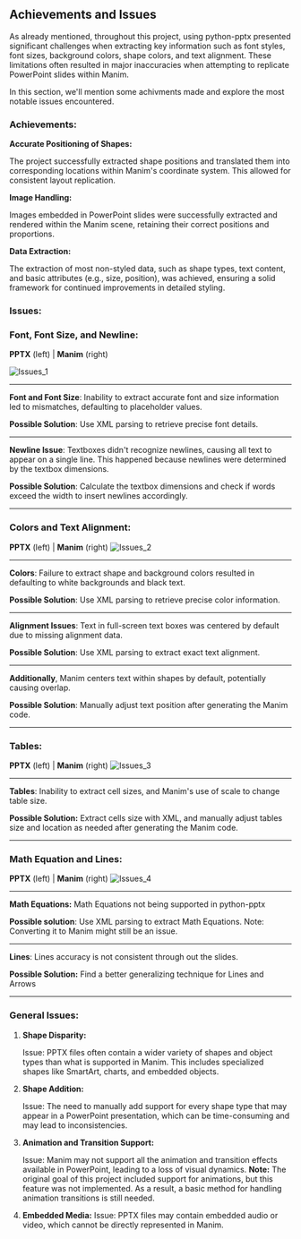 ## Achievements and Issues

As already mentioned, throughout this project, using python-pptx presented significant challenges when extracting key information such as font styles, font sizes, background colors, shape colors, and text alignment. These limitations often resulted in major inaccuracies when attempting to replicate PowerPoint slides within Manim.

In this section, we'll mention some achivments made and explore the most notable issues encountered.

### Achievements:
**Accurate Positioning of Shapes:**

The project successfully extracted shape positions and translated them into corresponding locations within Manim's coordinate system. This allowed for consistent layout replication.

**Image Handling:**

Images embedded in PowerPoint slides were successfully extracted and rendered within the Manim scene, retaining their correct positions and proportions.

**Data Extraction:**

The extraction of most non-styled data, such as shape types, text content, and basic attributes (e.g., size, position), was achieved, ensuring a solid framework for continued improvements in detailed styling.

### Issues:

### Font, Font Size, and Newline:
**PPTX** (left) | **Manim** (right)

![Issues_1](https://github.com/user-attachments/assets/7ba5e677-bb81-43c6-ba3b-ee54f43d1565)

---

**Font and Font Size**: Inability to extract accurate font and size information led to mismatches, defaulting to placeholder values.

**Possible Solution**: Use XML parsing to retrieve precise font details.

---

**Newline Issue**: Textboxes didn't recognize newlines, causing all text to appear on a single line. This happened because newlines were determined by the textbox dimensions.

**Possible Solution**: Calculate the textbox dimensions and check if words exceed the width to insert newlines accordingly.

---

### Colors and Text Alignment:

**PPTX** (left) | **Manim** (right)
![Issues_2](https://github.com/user-attachments/assets/6473bbc7-667b-4828-9bf4-0eae38f17df4)

---

**Colors**: Failure to extract shape and background colors resulted in defaulting to white backgrounds and black text.

**Possible Solution**: Use XML parsing to retrieve precise color information.

---

**Alignment Issues**: Text in full-screen text boxes was centered by default due to missing alignment data.

**Possible Solution**: Use XML parsing to extract exact text alignment.

---

**Additionally**, Manim centers text within shapes by default, potentially causing overlap.

**Possible Solution**: Manually adjust text position after generating the Manim code.

---

### Tables:

**PPTX** (left) | **Manim** (right)
![Issues_3](https://github.com/user-attachments/assets/dcab59e0-5c8f-4fdb-8d34-a6c697aa24bb)

---

**Tables**: Inability to extract cell sizes, and Manim's use of scale to change table size.

**Possible Solution:** Extract cells size with XML, and manually adjust tables size and location as needed after generating the Manim code.

---

### Math Equation and Lines:

**PPTX** (left) | **Manim** (right)
![Issues_4](https://github.com/user-attachments/assets/203e84b1-c6c8-469f-af13-b8b535f02641)

---

**Math Equations:** 
Math Equations not being supported in python-pptx

**Possible solution**: Use XML parsing to extract Math Equations.
Note: Converting it to Manim might still be an issue.

---

**Lines**:
Lines accuracy is not consistent through out the slides.

**Possible Solution:** Find a better generalizing technique for Lines and Arrows

---

### General Issues:

1. **Shape Disparity:**

    Issue: PPTX files often contain a wider variety of shapes and object types than what is supported in Manim. This includes specialized shapes like SmartArt, charts, and embedded objects.

2. **Shape Addition:**

    Issue: The need to manually add support for every shape type that may appear in a PowerPoint presentation, which can be time-consuming and may lead to inconsistencies.

3. **Animation and Transition Support:**

    Issue: Manim may not support all the animation and transition effects available in PowerPoint, leading to a loss of visual dynamics.
    **Note:** The original goal of this project included support for animations, but this feature was not implemented. As a result, a basic method for handling animation transitions is still needed.

4. **Embedded Media:**
    Issue:  PPTX files may contain embedded audio or video, which cannot be directly represented in Manim.


